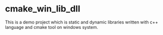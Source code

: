 # cmake_win_lib_dll
This is a demo project which is static and dynamic libraries written with c++ language and cmake tool on windows system.
